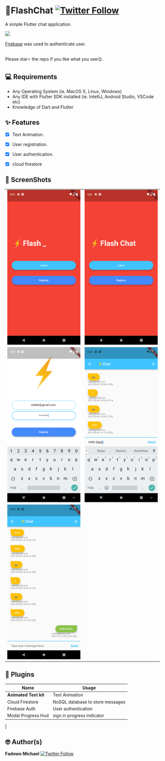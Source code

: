 # 📖FlashChat  [![Twitter Follow](https://img.shields.io/twitter/follow/Mikhael.svg?style=social)](https://twitter.com/mii_khael)


A simple Flutter chat application. 

<a href="http://www.firebase.com/"><img src="[ss/logo_feedbooks.png](https://seeklogo.com/images/F/firebase-logo-402F407EE0-seeklogo.com.png)" width="200"/></a>
<br>

[Firebase](http://www.firebase.com) was used to authenticate user. <br>

<br> Please star⭐ the repo if you like what you see😉.

## 💻 Requirements

- Any Operating System (ie. MacOS X, Linux, Windows)
- Any IDE with Flutter SDK installed (ie. IntelliJ, Android Studio, VSCode etc)
- Knowledge of Dart and Flutter

## ✨ Features

- [x] Text Animation.
- [x] User registration.
- [x] User authentication.
- [x] cloud firestore


## 📸 ScreenShots

<!-- <img src="ss/mockup.png"/> -->

|                                   |                                   |
| --------------------------------- | --------------------------------- |
| <img src="ss/1.png" width="400">  | <img src="ss/2.png" width="400">  |
| <img src="ss/3.png" width="400">  | <img src="ss/4.png" width="400">  |
| <img src="ss/5.png" width="400">  | 

## 🔌 Plugins

| Name                                                    | Usage                                               |
| ------------------------------------------------------- | --------------------------------------------------- |
| **Animated Text kit**       | Text Animation                                    |
| Cloud Firestore   | NoSQL database to store messages       |
| Firebase Auth       | User authentication                                 |
| Modal Progress Hud                 | sign in progress indicator                    |
|

## 🤓 Author(s)

**Fadowo Michael**
[![Twitter Follow](https://img.shields.io/twitter/follow/Mikhael.svg?style=social)](https://twitter.com/mii_khael)
